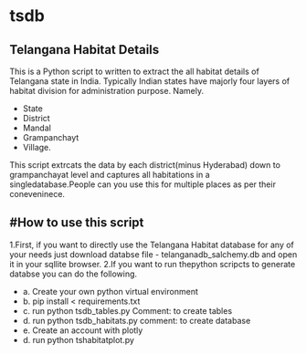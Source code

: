 # tsdb
## Telangana Habitat  Details
This is a Python script to written to extract the all habitat details of Telangana state in India.
Typically Indian states have majorly four layers of habitat division for administration purpose.
Namely.
* State
* District
* Mandal
* Grampanchayt
* Village.

This script extrcats the data by each district(minus Hyderabad) down to grampanchayat level and captures all habitations in a singledatabase.People can you use this for multiple places as per their coneveninece.

## #How to use this script

1.First, if you want to directly use the Telangana Habitat database for any of your needs just download databse file - telanganadb_salchemy.db and open it in your sqllite browser.
2.If you want to run thepython scripcts to generate databse you can do the following.
*    a. Create your own python virtual environment
*    b. pip install < requirements.txt
*    c. run python tsdb_tables.py  Comment: to create tables
*    d. run python tsdb_habitats.py comment: to create database
*    e. Create an account with plotly
*    d. run python tshabitatplot.py
